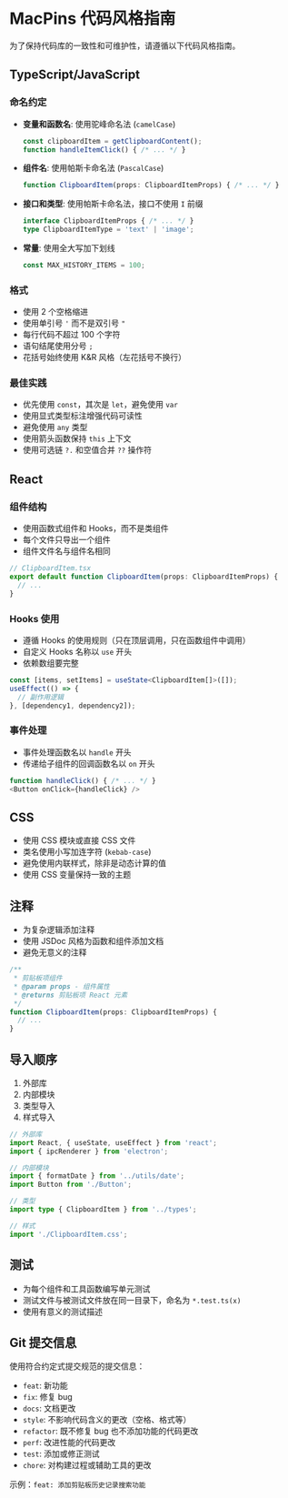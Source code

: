 # MacPins 代码风格指南

为了保持代码库的一致性和可维护性，请遵循以下代码风格指南。

## TypeScript/JavaScript

### 命名约定

- **变量和函数名**: 使用驼峰命名法 (`camelCase`)
  ```typescript
  const clipboardItem = getClipboardContent();
  function handleItemClick() { /* ... */ }
  ```

- **组件名**: 使用帕斯卡命名法 (`PascalCase`)
  ```typescript
  function ClipboardItem(props: ClipboardItemProps) { /* ... */ }
  ```

- **接口和类型**: 使用帕斯卡命名法，接口不使用 `I` 前缀
  ```typescript
  interface ClipboardItemProps { /* ... */ }
  type ClipboardItemType = 'text' | 'image';
  ```

- **常量**: 使用全大写加下划线
  ```typescript
  const MAX_HISTORY_ITEMS = 100;
  ```

### 格式

- 使用 2 个空格缩进
- 使用单引号 `'` 而不是双引号 `"`
- 每行代码不超过 100 个字符
- 语句结尾使用分号 `;`
- 花括号始终使用 K&R 风格（左花括号不换行）

### 最佳实践

- 优先使用 `const`，其次是 `let`，避免使用 `var`
- 使用显式类型标注增强代码可读性
- 避免使用 `any` 类型
- 使用箭头函数保持 `this` 上下文
- 使用可选链 `?.` 和空值合并 `??` 操作符

## React

### 组件结构

- 使用函数式组件和 Hooks，而不是类组件
- 每个文件只导出一个组件
- 组件文件名与组件名相同

```typescript
// ClipboardItem.tsx
export default function ClipboardItem(props: ClipboardItemProps) {
  // ...
}
```

### Hooks 使用

- 遵循 Hooks 的使用规则（只在顶层调用，只在函数组件中调用）
- 自定义 Hooks 名称以 `use` 开头
- 依赖数组要完整

```typescript
const [items, setItems] = useState<ClipboardItem[]>([]);
useEffect(() => {
  // 副作用逻辑
}, [dependency1, dependency2]);
```

### 事件处理

- 事件处理函数名以 `handle` 开头
- 传递给子组件的回调函数名以 `on` 开头

```typescript
function handleClick() { /* ... */ }
<Button onClick={handleClick} />
```

## CSS

- 使用 CSS 模块或直接 CSS 文件
- 类名使用小写加连字符 (`kebab-case`)
- 避免使用内联样式，除非是动态计算的值
- 使用 CSS 变量保持一致的主题

## 注释

- 为复杂逻辑添加注释
- 使用 JSDoc 风格为函数和组件添加文档
- 避免无意义的注释

```typescript
/**
 * 剪贴板项组件
 * @param props - 组件属性
 * @returns 剪贴板项 React 元素
 */
function ClipboardItem(props: ClipboardItemProps) {
  // ...
}
```

## 导入顺序

1. 外部库
2. 内部模块
3. 类型导入
4. 样式导入

```typescript
// 外部库
import React, { useState, useEffect } from 'react';
import { ipcRenderer } from 'electron';

// 内部模块
import { formatDate } from '../utils/date';
import Button from './Button';

// 类型
import type { ClipboardItem } from '../types';

// 样式
import './ClipboardItem.css';
```

## 测试

- 为每个组件和工具函数编写单元测试
- 测试文件与被测试文件放在同一目录下，命名为 `*.test.ts(x)`
- 使用有意义的测试描述

## Git 提交信息

使用符合约定式提交规范的提交信息：

- `feat`: 新功能
- `fix`: 修复 bug
- `docs`: 文档更改
- `style`: 不影响代码含义的更改（空格、格式等）
- `refactor`: 既不修复 bug 也不添加功能的代码更改
- `perf`: 改进性能的代码更改
- `test`: 添加或修正测试
- `chore`: 对构建过程或辅助工具的更改

示例：`feat: 添加剪贴板历史记录搜索功能` 